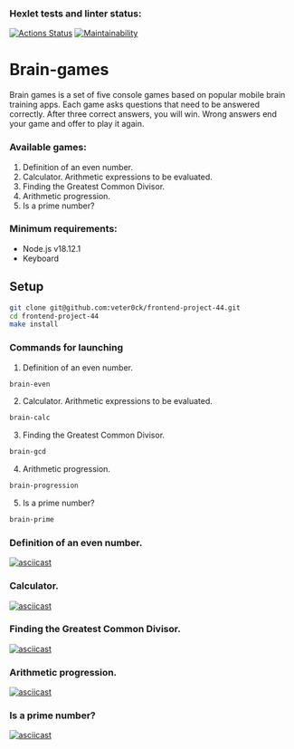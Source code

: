 ### Hexlet tests and linter status:
[![Actions Status](https://github.com/veter0ck/frontend-project-44/workflows/hexlet-check/badge.svg)](https://github.com/veter0ck/frontend-project-44/actions)
[![Maintainability](https://api.codeclimate.com/v1/badges/b15d3e6dc27a1855fdf6/maintainability)](https://codeclimate.com/github/veter0ck/frontend-project-44/maintainability)

# Brain-games 

Brain games is a set of five console games based on popular mobile brain training apps. Each game asks questions that need to be answered correctly. After three correct answers, you will win. Wrong answers end your game and offer to play it again.

### Available games:

1. Definition of an even number.
2. Calculator. Arithmetic expressions to be evaluated.
3. Finding the Greatest Common Divisor.
4. Arithmetic progression.
5. Is a prime number?

### Minimum requirements:

* Node.js v18.12.1
* Keyboard

## Setup

```bash
git clone git@github.com:veter0ck/frontend-project-44.git
cd frontend-project-44
make install
```

### Commands for launching

1. Definition of an even number.

```bash
brain-even
```

2. Calculator. Arithmetic expressions to be evaluated.

```bash
brain-calc
```

3. Finding the Greatest Common Divisor.

```bash
brain-gcd
```

4. Arithmetic progression.

```bash
brain-progression
```

5. Is a prime number?

```bash
brain-prime
```

### Definition of an even number.

[![asciicast](https://asciinema.org/a/1VD9Ob8575gOBvQOFC8XAqrmC.svg)](https://asciinema.org/a/1VD9Ob8575gOBvQOFC8XAqrmC)

### Calculator.

[![asciicast](https://asciinema.org/a/HSSyliPCjFCEdale85U6dG1Re.svg)](https://asciinema.org/a/HSSyliPCjFCEdale85U6dG1Re)

### Finding the Greatest Common Divisor.

[![asciicast](https://asciinema.org/a/pI4qIccxfWLLy8o1OnRNMD6BA.svg)](https://asciinema.org/a/pI4qIccxfWLLy8o1OnRNMD6BA)

### Arithmetic progression.

[![asciicast](https://asciinema.org/a/ORgP5Q0HtZVaHiSy8lshaneZ6.svg)](https://asciinema.org/a/ORgP5Q0HtZVaHiSy8lshaneZ6)

### Is a prime number?

[![asciicast](https://asciinema.org/a/dAAZ8k61qMth6oJmJFD7QOvB8.svg)](https://asciinema.org/a/dAAZ8k61qMth6oJmJFD7QOvB8)
